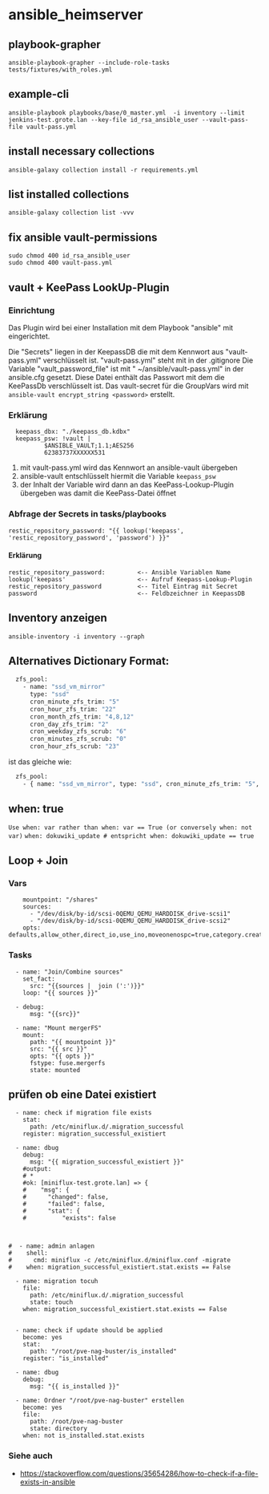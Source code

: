 # ansible_heimserver

## playbook-grapher
`ansible-playbook-grapher --include-role-tasks  tests/fixtures/with_roles.yml`

## example-cli
`ansible-playbook playbooks/base/0_master.yml  -i inventory --limit jenkins-test.grote.lan --key-file id_rsa_ansible_user --vault-pass-file vault-pass.yml`

## install necessary collections
`ansible-galaxy collection install -r requirements.yml`

## list installed collections
`ansible-galaxy collection list -vvv`

## fix ansible vault-permissions
```
sudo chmod 400 id_rsa_ansible_user
sudo chmod 400 vault-pass.yml
```

## vault + KeePass LookUp-Plugin

### Einrichtung
Das Plugin wird bei einer Installation mit dem Playbook "ansible" mit eingerichtet.

Die "Secrets" liegen in der KeepassDB die mit dem Kennwort aus "vault-pass.yml" verschlüsselt ist.
"vault-pass.yml" steht mit in der .gitignore
Die Variable "vault_password_file" ist mit " ~/ansible/vault-pass.yml" in der ansible.cfg gesetzt.
Diese Datei enthält das Passwort mit dem die KeePassDb verschlüsselt ist.
Das vault-secret für die GroupVars wird mit `ansible-vault encrypt_string <password>` erstellt.

### Erklärung
```
  keepass_dbx: "./keepass_db.kdbx"
  keepass_psw: !vault |
          $ANSIBLE_VAULT;1.1;AES256
          62383737XXXXXX531
```
1. mit vault-pass.yml wird das Kennwort an ansible-vault übergeben
2. ansible-vault entschlüsselt hiermit die Variable `keepass_psw`
3. der Inhalt der Variable wird dann an das KeePass-Lookup-Plugin übergeben was damit die KeePass-Datei öffnet

### Abfrage der Secrets in tasks/playbooks
`restic_repository_password: "{{ lookup('keepass', 'restic_repository_password', 'password') }}"`

#### Erklärung
```
restic_repository_password:         <-- Ansible Variablen Name
lookup('keepass'                    <-- Aufruf Keepass-Lookup-Plugin
restic_repository_password          <-- Titel Eintrag mit Secret
password                            <-- Feldbzeichner in KeepassDB
```

## Inventory anzeigen
`ansible-inventory -i inventory --graph`

## Alternatives Dictionary Format:
```bash
  zfs_pool:
    - name: "ssd_vm_mirror"
      type: "ssd"
      cron_minute_zfs_trim: "5"
      cron_hour_zfs_trim: "22"
      cron_month_zfs_trim: "4,8,12"
      cron_day_zfs_trim: "2"
      cron_weekday_zfs_scrub: "6"
      cron_minutes_zfs_scrub: "0"
      cron_hour_zfs_scrub: "23"
```
ist das gleiche wie:

```bash
  zfs_pool:
    - { name: "ssd_vm_mirror", type: "ssd", cron_minute_zfs_trim: "5", cron_hour_zfs_trim: "22", cron_month_zfs_trim: "4,8,12", cron_day_zfs_trim: "2", cron_weekday_zfs_scrub: "6", cron_minutes_zfs_scrub: "0", cron_hour_zfs_scrub: "23"}
```

## when: true
`Use when: var rather than when: var == True (or conversely when: not var)`
`when: dokuwiki_update # entspricht when: dokuwiki_update == true`

## Loop + Join
### Vars
```
    mountpoint: "/shares"
    sources:
      - "/dev/disk/by-id/scsi-0QEMU_QEMU_HARDDISK_drive-scsi1"
      - "/dev/disk/by-id/scsi-0QEMU_QEMU_HARDDISK_drive-scsi2"
    opts: defaults,allow_other,direct_io,use_ino,moveonenospc=true,category.create=mfs,minfreespace=100G
```

### Tasks

```
  - name: "Join/Combine sources"
    set_fact:
      src: "{{sources |  join (':')}}"
    loop: "{{ sources }}"

  - debug:
      msg: "{{src}}"

  - name: "Mount mergerFS"
    mount:
      path: "{{ mountpoint }}"
      src: "{{ src }}"
      opts: "{{ opts }}"
      fstype: fuse.mergerfs
      state: mounted
```

## prüfen ob eine Datei existiert

```
  - name: check if migration file exists
    stat:
      path: /etc/miniflux.d/.migration_successful
    register: migration_successful_existiert

  - name: dbug
    debug:
      msg: "{{ migration_successful_existiert }}"
    #output:
    # *
    #ok: [miniflux-test.grote.lan] => {
    #    "msg": {
    #      "changed": false,
    #      "failed": false,
    #      "stat": {
    #          "exists": false



#  - name: admin anlagen
#    shell:
#      cmd: miniflux -c /etc/miniflux.d/miniflux.conf -migrate
#    when: migration_successful_existiert.stat.exists == False

  - name: migration tocuh
    file:
      path: /etc/miniflux.d/.migration_successful
      state: touch
    when: migration_successful_existiert.stat.exists == False


  - name: check if update should be applied
    become: yes
    stat:
      path: "/root/pve-nag-buster/is_installed"
    register: "is_installed"

  - name: dbug
    debug:
      msg: "{{ is_installed }}"

  - name: Ordner "/root/pve-nag-buster" erstellen
    become: yes
    file:
      path: /root/pve-nag-buster
      state: directory
    when: not is_installed.stat.exists
```

### Siehe auch
  * https://stackoverflow.com/questions/35654286/how-to-check-if-a-file-exists-in-ansible
